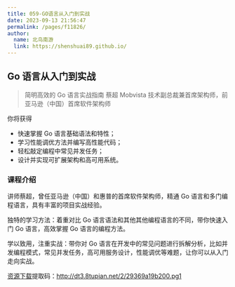 ```yaml
---
title: 059-GO语言从入门到实战
date: 2023-09-13 21:56:47
permalink: /pages/f11826/
author: 
  name: 北鸟南游
  link: https://shenshuai89.github.io/
---
```


## Go 语言从入门到实战
> 简明高效的 Go 语言实战指南
> 蔡超  Mobvista 技术副总裁兼首席架构师，前亚马逊（中国）首席软件架构师

你将获得
- 快速掌握 Go 语言基础语法和特性；
- 学习性能调优方法并编写高性能代码；
- 轻松敲定编程中常见并发任务；
- 设计并实现可扩展架构和高可用系统。

### 课程介绍

讲师蔡超，曾任亚马逊（中国）和惠普的首席软件架构师，精通 Go 语言和多门编程语言，具有丰富的项目实战经验。

独特的学习方法：着重对比 Go 语言语法和其他其他编程语言的不同，带你快速入门 Go 语言，高效掌握 Go 语言的编程方法。

学以致用，注重实战：带你对 Go 语言在开发中的常见问题进行拆解分析，比如并发编程模式，常见并发任务，高可用服务设计，性能调优等难题，让你可以从入门走向实战。


[资源下载](https://www.aliyundrive.com/s/i6ZWDKfeznm)提取码：http://dt3.8tupian.net/2/29369a19b200.pg1